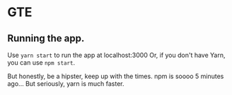 # GTE

## Running the app.

Use `yarn start` to run the app at localhost:3000
Or, if you don't have Yarn, you can use `npm start`.

 But honestly, be a hipster, keep up with the times. npm is soooo 5 minutes ago... But seriously, yarn is much faster.